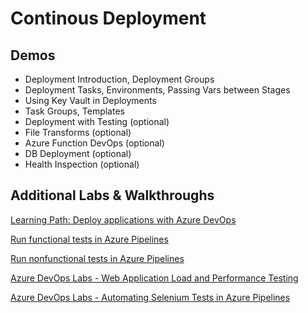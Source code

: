# Continous Deployment

## Demos

- Deployment Introduction, Deployment Groups
- Deployment Tasks, Environments, Passing Vars between Stages
- Using Key Vault in Deployments
- Task Groups, Templates
- Deployment with Testing (optional)
- File Transforms (optional)
- Azure Function DevOps (optional)
- DB Deployment (optional)
- Health Inspection (optional)

## Additional Labs & Walkthroughs

[Learning Path: Deploy applications with Azure DevOps](https://docs.microsoft.com/en-us/learn/paths/deploy-applications-with-azure-devops/)

[Run functional tests in Azure Pipelines](https://docs.microsoft.com/en-us/learn/modules/run-functional-tests-azure-pipelines/)

[Run nonfunctional tests in Azure Pipelines](https://docs.microsoft.com/en-us/learn/modules/run-non-functional-tests-azure-pipelines/)

[Azure DevOps Labs - Web Application Load and Performance Testing](https://azuredevopslabs.com/labs/azuredevops/load/)

[Azure DevOps Labs - Automating Selenium Tests in Azure Pipelines](https://www.azuredevopslabs.com/labs/vstsextend/Selenium/)
